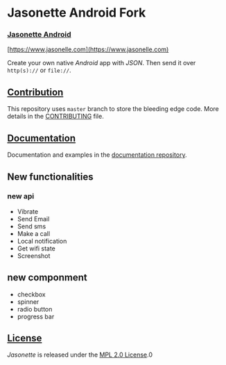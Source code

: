 # Jasonette Android Fork
### [Jasonette Android](https://www.jasonelle.com)

[https://www.jasonelle.com](https://www.jasonelle.com)

Create your own native *Android* app with *JSON*. Then send it over `http(s)://` or `file://`.

## [Contribution](CONTRIBUTING.md)

This repository uses `master` branch to store the bleeding
edge code. More details in the [CONTRIBUTING](CONTRIBUTING.md) file.

## [Documentation](https://jasonelle.com/docs)

Documentation and examples in the [documentation repository](https://github.com/jasonelle/docs).

## New functionalities


### new api
* Vibrate
* Send Email
* Send sms
* Make a call
* Local notification
* Get wifi state
* Screenshot

## new componment
* checkbox
* spinner
* radio button
* progress bar

## [License](LICENSE)

*Jasonette* is released under the [MPL 2.0 License](https://opensource.org/licenses/MPL-2.0).0
